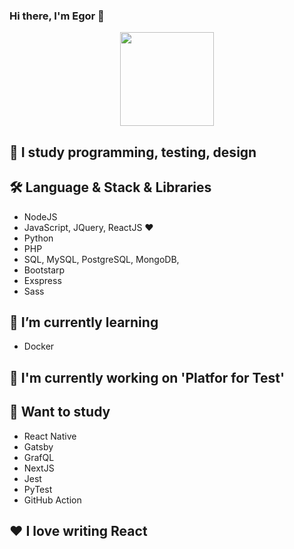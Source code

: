 ### Hi there, I'm Egor 👋

<p align='center'>
 <img height=150 src="https://github-readme-stats.vercel.app/api/top-langs/?username=ChePchik&layout=compact"/></a>
</p>

## 🌟 I study programming, testing, design

## 🛠 Language & Stack & Libraries

- NodeJS
- JavaScript, JQuery, ReactJS ❤️
- Python
- PHP
- SQL, MySQL, PostgreSQL, MongoDB,
- Bootstarp
- Exspress
- Sass

## 🌱 I’m currently learning

- Docker

## 🔭 I'm currently working on 'Platfor for Test'

## 📗 Want to study

- React Native
- Gatsby
- GrafQL
- NextJS
- Jest
- PyTest
- GitHub Action

## ❤️ I love writing React

